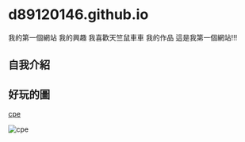 # d89120146.github.io
我的第一個網站
我的興趣 
我喜歡天竺鼠車車
我的作品
這是我第一個網站!!!
## 自我介紹
## 好玩的圖
[cpe](https://cpe.cse.nsysu.edu.tw/media/img/2012header.jpg)

![cpe](https://cpe.cse.nsysu.edu.tw/media/img/2012header.jpg)
